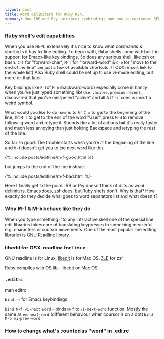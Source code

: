 ```yaml
---
layout: post
title: Word delimiters for Ruby REPL
summary: How IRB and Pry interpret keybindings and how to customize REPL's edit behaviour.
---
```


### Ruby shell's edit capabilities

When you use REPL extensively it's nice to know what commands & shortcuts it has for line editing. To begin with, Ruby shells come with built-in support for Emacs-like key bindings. So does any serious shell, like zsh or bash. `C-f` for "forward-char", `M-f` for "forward-word" & `C-e` for "move to the end of the line" are just a few of available shortcuts. (TODO: insert link to the whole list) Also Ruby shell could be set up to use vi-mode editing, but more on that later.

Key bindings like `M-f`of `M-b` (backward-word) especially come in handy when you've just typed something like `User.acitve.premium.recent`, discovered that you've misspelled "active" and all <kbd>Alt-&#8592;</kbd> does is insert a weird symbol.

What would you like to do now is to hit `C-a` to get to the beginning of the line, hit `M-f` to get to the end of the word "User", press `M-d` to remove following word and retype it. Sounds like a lot of actions but it's really faster and much less annoying than just holding Backspace and retyping the rest of the line.

So far so good. The trouble starts when you're at the beginning of the line and `M-f` doesn't get you to the next word like this:

{% include posts/editline/m-f-good.html %}

but jumps to the end of the line instead:

{% include posts/editline/m-f-bad.html %}

Here I finally get to the point. IRB or Pry doesn't think of dots as word delimiters. Emacs does, zsh does, but Ruby shells don't. Why is that? How exactly do they decide what goes to word separators list and what doesn't?

### Why M-f & M-b behave like they do

When you type something into any interactive shell one of the special line edit libraries takes care of translating keypresses to something meaninful e.g. characters or coutsor movements. One of the most popular line editing libraries is [GNU Readline](http://cnswww.cns.cwru.edu/php/chet/readline/rltop.html) library.

### libedit for OSX, readline for Linux

GNU readline is for Linux, [libedit](http://thrysoee.dk/editline/) is for Mac OS. [ZLE](http://bolyai.cs.elte.hu/zsh-manual/zsh_14.html#SEC45) for zsh

Ruby compiles with OS lib - libedit on Mac OS

### `.editrc`

man editrc

`bind -e` for Emacs keybindings

`bind M-f vi-next-word` - binds `M-f` to `vi-next-word` function. Mostly the same as `em-next-word` (different behaviour when coursor is on a dot)
`bind M-b vi-prev-word`

### How to change what's counted as "word" in .editrc
